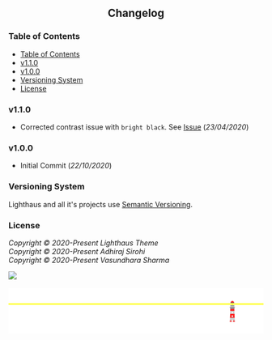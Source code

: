 <h2 align="center">Changelog</h2>

### Table of Contents
- [Table of Contents](#table-of-contents)
- [v1.1.0](#v110)
- [v1.0.0](#v100)
- [Versioning System](#versioning-system)
- [License](#license)

### v1.1.0
- Corrected contrast issue with `bright black`. See [Issue](https://github.com/lighthaus-theme/lighthaus/issues/3) (_23/04/2020_)

### v1.0.0
- Initial Commit (_22/10/2020_)

### Versioning System
Lighthaus and all it's projects use [Semantic Versioning](https://semver.org/).  <br/>


### License

_Copyright © 2020-Present Lighthaus Theme_<br>
_Copyright © 2020-Present Adhiraj Sirohi_<br>
_Copyright © 2020-Present Vasundhara Sharma_

<p align="left"><a href="https://github.com/lighthaus-theme/windows-terminal/blob/main/LICENSE"><img src="https://img.shields.io/static/v1.svg??style=flat&logo=appveyore&label=License&message=MIT&colorA=1C918A&colorB=50C16E"/></a></p>

<p align="center"><img src="https://raw.githubusercontent.com/lighthaus-theme/lighthaus/9e5cf66db03fc3e183e6cfbf7c4c04263a4f23df/ImageResources/lighthaus-border.svg"><p>